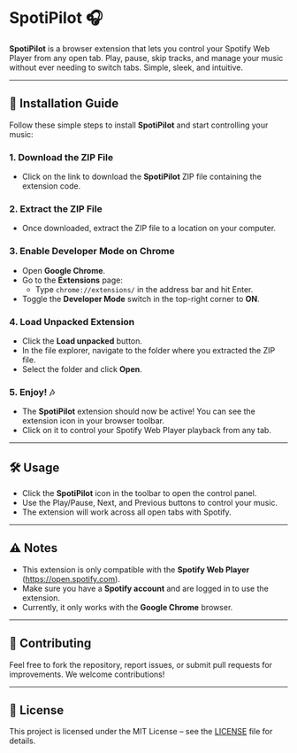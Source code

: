 # **SpotiPilot** 🎧

**SpotiPilot** is a browser extension that lets you control your Spotify Web Player from any open tab. Play, pause, skip tracks, and manage your music without ever needing to switch tabs. Simple, sleek, and intuitive.

---

## 🚀 **Installation Guide**

Follow these simple steps to install **SpotiPilot** and start controlling your music:

### 1. **Download the ZIP File**
- Click on the link to download the **SpotiPilot** ZIP file containing the extension code.

### 2. **Extract the ZIP File**
- Once downloaded, extract the ZIP file to a location on your computer.

### 3. **Enable Developer Mode on Chrome**
- Open **Google Chrome**.
- Go to the **Extensions** page:
  - Type `chrome://extensions/` in the address bar and hit Enter.
- Toggle the **Developer Mode** switch in the top-right corner to **ON**.

### 4. **Load Unpacked Extension**
- Click the **Load unpacked** button.
- In the file explorer, navigate to the folder where you extracted the ZIP file.
- Select the folder and click **Open**.

### 5. **Enjoy!** 🎶
- The **SpotiPilot** extension should now be active! You can see the extension icon in your browser toolbar.
- Click on it to control your Spotify Web Player playback from any tab.

---

## 🛠️ **Usage**

- Click the **SpotiPilot** icon in the toolbar to open the control panel.
- Use the Play/Pause, Next, and Previous buttons to control your music.
- The extension will work across all open tabs with Spotify.

---

## ⚠️ **Notes**

- This extension is only compatible with the **Spotify Web Player** (https://open.spotify.com).
- Make sure you have a **Spotify account** and are logged in to use the extension.
- Currently, it only works with the **Google Chrome** browser.

---

## 🤝 **Contributing**

Feel free to fork the repository, report issues, or submit pull requests for improvements. We welcome contributions!

---

## 📄 **License**

This project is licensed under the MIT License – see the [LICENSE](LICENSE) file for details.
